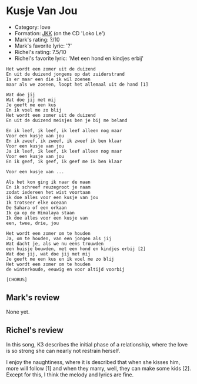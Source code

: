 # Kusje Van Jou

 * Category: love
 * Formation: [JKK](Jkk.md) (on the CD 'Loko Le')
 * Mark's rating: ?/10
 * Mark's  favorite lyric: '?'
 * Richel's rating: 7.5/10
 * Richel's favorite lyric: 'Met een hond en kindjes erbij'

```
Het wordt een zomer uit de duizend
En uit de duizend jongens op dat zuiderstrand
Is er maar een die ik wil zoenen
maar als we zoenen, loopt het allemaal uit de hand [1]

Wat doe jij
Wat doe jij met mij
Je geeft me een kus
En ik voel me zo blij
Het wordt een zomer uit de duizend
En uit de duizend meisjes ben je bij me beland

En ik leef, ik leef, ik leef alleen nog maar
Voor een kusje van jou
En ik zweef, ik zweef, ik zweef ik ben klaar
Voor een kusje van jou
Ja ik leef, ik leef, ik leef alleen nog maar
Voor een kusje van jou
En ik geef, ik geef, ik geef me ik ben klaar

Voor een kusje van ...

Als het kon ging ik naar de maan
En ik schreef reuzegroot je naam
zodat iedereen het wist voortaan
ik doe alles voor een kusje van jou
Ik trotseer elke oceaan
De Sahara of een orkaan
Ik ga op de Himalaya staan
Ik doe alles voor een kusje van
een, twee, drie, jou

Het wordt een zomer om te houden
Ja, om te houden, van een jongen als jij
Wat dacht je, als we nu eens trouwden
een huisje bouwden, met een hond en kindjes erbij [2]
Wat doe jij, wat doe jij met mij
Je geeft me een kus en ik voel me zo blij
Het wordt een zomer om te houden
de winterkoude, eeuwig en voor altijd voorbij

[CHORUS]
```

## Mark's review

None yet.

## Richel's review

In this song, K3 describes the initial phase of a relationship, where the love is so strong she can nearly not restrain herself.

I enjoy the naughtiness, where it is described that when she kisses him, more will follow [1] and when they marry, well, they can
make some kids [2]. Except for this, I think the melody and lyrics are fine.
